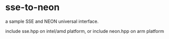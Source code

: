 # sse-to-neon
a sample SSE and NEON universal interface.

include sse.hpp on intel/amd platform, or include neon.hpp on arm platform
